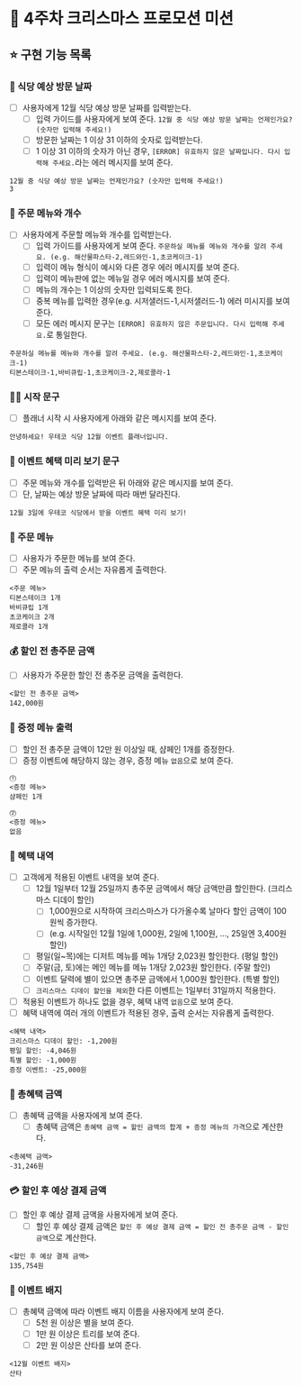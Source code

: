 # 🎄 4주차 크리스마스 프로모션 미션

## ⭐️ 구현 기능 목록

### 📅 식당 예상 방문 날짜

- [ ] 사용자에게 12월 식당 예상 방문 날짜를 입력받는다.
  - [ ] 입력 가이드를 사용자에게 보여 준다. `12월 중 식당 예상 방문 날짜는 언제인가요? (숫자만 입력해 주세요!)`
  - [ ] 방문한 날짜는 1 이상 31 이하의 숫자로 입력받는다.
  - [ ] 1 이상 31 이하의 숫자가 아닌 경우, `[ERROR] 유효하지 않은 날짜입니다. 다시 입력해 주세요.`라는 에러 메시지를 보여 준다.

```
12월 중 식당 예상 방문 날짜는 언제인가요? (숫자만 입력해 주세요!)
3
```

### 🧾 주문 메뉴와 개수

- [ ] 사용자에게 주문할 메뉴와 개수를 입력받는다.
  - [ ] 입력 가이드를 사용자에게 보여 준다. `주문하실 메뉴를 메뉴와 개수를 알려 주세요. (e.g. 해산물파스타-2,레드와인-1,초코케이크-1)`
  - [ ] 입력이 메뉴 형식이 예시와 다른 경우 에러 메시지를 보여 준다.
  - [ ] 입력이 메뉴판에 없는 메뉴일 경우 에러 메시지를 보여 준다.
  - [ ] 메뉴의 개수는 1 이상의 숫자만 입력되도록 한다.
  - [ ] 중복 메뉴를 입력한 경우(e.g. 시저샐러드-1,시저샐러드-1) 에러 미시지를 보여 준다.
  - [ ] 모든 에러 메시지 문구는 `[ERROR] 유효하지 않은 주문입니다. 다시 입력해 주세요.`로 통일한다.

```
주문하실 메뉴를 메뉴와 개수를 알려 주세요. (e.g. 해산물파스타-2,레드와인-1,초코케이크-1)
티본스테이크-1,바비큐립-1,초코케이크-2,제로콜라-1
```

### 🏃‍♀️ 시작 문구

- [ ] 플래너 시작 시 사용자에게 아래와 같은 메시지를 보여 준다.

```
안녕하세요! 우테코 식당 12월 이벤트 플래너입니다.
```

### 💬 이벤트 혜택 미리 보기 문구

- [ ] 주문 메뉴와 개수를 입력받은 뒤 아래와 같은 메시지를 보여 준다.
- [ ] 단, 날짜는 예상 방문 날짜에 따라 매번 달라진다.

```
12월 3일에 우테코 식당에서 받을 이벤트 혜택 미리 보기!
```

### 🎂 주문 메뉴

- [ ] 사용자가 주문한 메뉴를 보여 준다.
- [ ] 주문 메뉴의 출력 순서는 자유롭게 출력한다.

```
<주문 메뉴>
티본스테이크 1개
바비큐립 1개
초코케이크 2개
제로콜라 1개
```

### 💰 할인 전 총주문 금액

- [ ] 사용자가 주문한 할인 전 총주문 금액을 출력한다.

```
<할인 전 총주문 금액>
142,000원
```

### 🎁 증정 메뉴 출력

- [ ] 할인 전 총주문 금액이 12만 원 이상일 때, 샴페인 1개를 증정한다.
- [ ] 증정 이벤트에 해당하지 않는 경우, 증정 메뉴 `없음`으로 보여 준다.

```
⓵
<증정 메뉴>
샴페인 1개

⓶
<증정 메뉴>
없음
```

### 🌟 혜택 내역

- [ ] 고객에게 적용된 이벤트 내역을 보여 준다.
  - [ ] 12월 1일부터 12월 25일까지 총주문 금액에서 해당 금액만큼 할인한다. (크리스마스 디데이 할인)
    - [ ] 1,000원으로 시작하여 크리스마스가 다가올수록 날마다 할인 금액이 100원씩 증가한다.
    - [ ] (e.g. 시작일인 12월 1일에 1,000원, 2일에 1,100원, ..., 25일엔 3,400원 할인)
  - [ ] 평일(일~목)에는 디저트 메뉴를 메뉴 1개당 2,023원 할인한다. (평일 할인)
  - [ ] 주말(금, 토)에는 메인 메뉴를 메뉴 1개당 2,023원 할인한다. (주말 할인)
  - [ ] 이벤트 달력에 별이 있으면 총주문 금액에서 1,000원 할인한다. (특별 할인)
  - [ ] `크리스마스 디데이 할인을 제외`한 다른 이벤트는 1일부터 31일까지 적용한다.
- [ ] 적용된 이벤트가 하나도 없을 경우, 혜택 내역 `없음`으로 보여 준다.
- [ ] 혜택 내역에 여러 개의 이벤트가 적용된 경우, 출력 순서는 자유롭게 출력한다.

```
<혜택 내역>
크리스마스 디데이 할인: -1,200원
평일 할인: -4,046원
특별 할인: -1,000원
증정 이벤트: -25,000원
```

### 💸 총혜택 금액

- [ ] 총혜택 금액을 사용자에게 보여 준다.
  - [ ] 총혜택 금액은 `총혜택 금액 = 할인 금액의 합계 + 증정 메뉴의 가격`으로 계산한다.

```
<총혜택 금액>
-31,246원
```

### 💳 할인 후 예상 결제 금액

- [ ] 할인 후 예상 결제 금액을 사용자에게 보여 준다.
  - [ ] 할인 후 예상 결제 금액은 `할인 후 예상 결제 금액 = 할인 전 총주문 금액 - 할인 금액`으로 계산한다.

```
<할인 후 예상 결제 금액>
135,754원
```

### 🤶 이벤트 배지

- [ ] 총혜택 금액에 따라 이벤트 배지 이름을 사용자에게 보여 준다.
  - [ ] 5천 원 이상은 별을 보여 준다.
  - [ ] 1만 원 이상은 트리를 보여 준다.
  - [ ] 2만 원 이상은 산타를 보여 준다.

```
<12월 이벤트 배지>
산타
```
